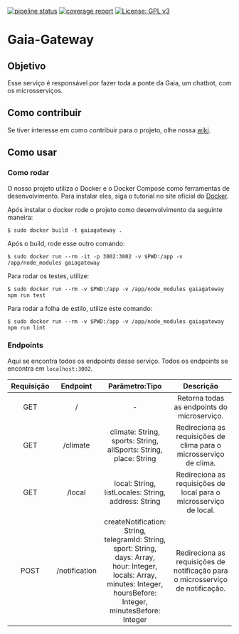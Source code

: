 [![pipeline status](https://gitlab.com/botgaia/Gaia-Gateway/badges/master/pipeline.svg)](https://gitlab.com/botgaia/Gaia-Gateway/commits/master)
[![coverage report](https://gitlab.com/botgaia/Gaia-Gateway/badges/master/coverage.svg)](https://gitlab.com/botgaia/Gaia-Gateway/commits/master)
[![License: GPL v3](https://img.shields.io/badge/License-GPLv3-blue.svg)](https://www.gnu.org/licenses/gpl-3.0)

# Gaia-Gateway

## Objetivo

Esse serviço é responsável por fazer toda a ponte da Gaia, um chatbot, com os microsserviços.

## Como contribuir

Se tiver interesse em como contribuir para o projeto, olhe nossa [wiki](https://github.com/fga-eps-mds/2019.1-Gaia).

## Como usar

### Como rodar

O nosso projeto utiliza o Docker e o Docker Compose como ferramentas de desenvolvimento. Para instalar eles, siga o tutorial no site oficial do [Docker](https://www.docker.com/).

Após instalar o docker rode o projeto como desenvolvimento da seguinte maneira:

``` $ sudo docker build -t gaiagateway . ```

Após o build, rode esse outro comando:

```$ sudo docker run --rm -it -p 3002:3002 -v $PWD:/app -v /app/node_modules gaiagateway```

Para rodar os testes, utilize:

``` $ sudo docker run --rm -v $PWD:/app -v /app/node_modules gaiagateway npm run test ```

Para rodar a folha de estilo, utilize este comando:

``` $ sudo docker run --rm -v $PWD:/app -v /app/node_modules gaiagateway npm run lint ```

### Endpoints

Aqui se encontra todos os endpoints desse serviço. Todos os endpoints se encontra em `localhost:3002`.

|Requisição|Endpoint|Parâmetro:Tipo|Descrição|
|:--------:|:------:|:------------:|:-------:|
|GET|/|-|Retorna todas as endpoints do microserviço.|
|GET|/climate|climate: String,<br> sports: String,<br> allSports: String,<br> place: String|Redireciona as requisições de clima para o microsserviço de clima.|
|GET|/local|local: String,<br> listLocales: String,<br> address: String|Redireciona as requisições de local para o microsserviço de local.|
|POST|/notification|createNotification: String,<br> telegramId: String,<br> sport: String,<br> days: Array,<br> hour: Integer,<br> locals: Array,<br> minutes: Integer,<br> hoursBefore: Integer,<br> minutesBefore: Integer |Redireciona as requisições de notificação para o microsserviço de notificação.|
